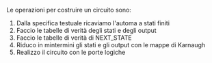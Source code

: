 Le operazioni per costruire un circuito sono:
1. Dalla specifica testuale ricaviamo l'automa a stati finiti
2. Faccio le tabelle di verità degli stati e degli output
3. Faccio le tabelle di verità di NEXT_STATE
4. Riduco in mintermini gli stati e gli output con le mappe di Karnaugh
5. Realizzo il circuito con le porte logiche
